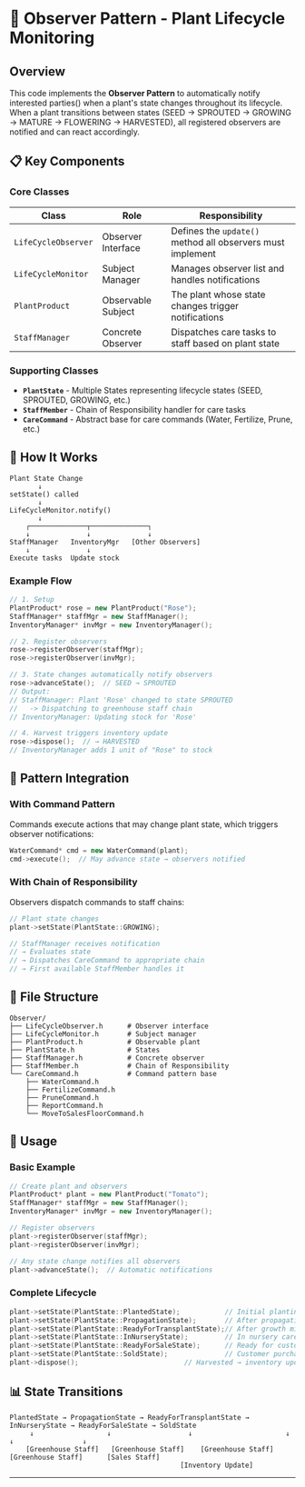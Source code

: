 # 🌱 Observer Pattern - Plant Lifecycle Monitoring

## Overview

This code implements the **Observer Pattern** to automatically notify interested parties() when a plant's state changes throughout its lifecycle. When a plant transitions between states (SEED → SPROUTED → GROWING → MATURE → FLOWERING → HARVESTED), all registered observers are notified and can react accordingly.

## 📋 Key Components

### Core Classes

| Class               | Role               | Responsibility                                             |
| ------------------- | ------------------ | ---------------------------------------------------------- |
| `LifeCycleObserver` | Observer Interface | Defines the `update()` method all observers must implement |
| `LifeCycleMonitor`  | Subject Manager    | Manages observer list and handles notifications            |
| `PlantProduct`      | Observable Subject | The plant whose state changes trigger notifications        |
| `StaffManager`      | Concrete Observer  | Dispatches care tasks to staff based on plant state        |

### Supporting Classes

- **`PlantState`** - Multiple States representing lifecycle states (SEED, SPROUTED, GROWING, etc.)
- **`StaffMember`** - Chain of Responsibility handler for care tasks
- **`CareCommand`** - Abstract base for care commands (Water, Fertilize, Prune, etc.)

## 🔄 How It Works

```
Plant State Change
       ↓
setState() called
       ↓
LifeCycleMonitor.notify()
       ↓
    ┌──────────────┬──────────────┐
    ↓              ↓              ↓
StaffManager   InventoryMgr   [Other Observers]
    ↓              ↓
Execute tasks  Update stock
```

### Example Flow

```cpp
// 1. Setup
PlantProduct* rose = new PlantProduct("Rose");
StaffManager* staffMgr = new StaffManager();
InventoryManager* invMgr = new InventoryManager();

// 2. Register observers
rose->registerObserver(staffMgr);
rose->registerObserver(invMgr);

// 3. State changes automatically notify observers
rose->advanceState();  // SEED → SPROUTED
// Output:
// StaffManager: Plant 'Rose' changed to state SPROUTED
//   -> Dispatching to greenhouse staff chain
// InventoryManager: Updating stock for 'Rose'

// 4. Harvest triggers inventory update
rose->dispose();  // → HARVESTED
// InventoryManager adds 1 unit of "Rose" to stock
```

## 🔗 Pattern Integration

### With Command Pattern

Commands execute actions that may change plant state, which triggers observer notifications:

```cpp
WaterCommand* cmd = new WaterCommand(plant);
cmd->execute();  // May advance state → observers notified
```

### With Chain of Responsibility

Observers dispatch commands to staff chains:

```cpp
// Plant state changes
plant->setState(PlantState::GROWING);

// StaffManager receives notification
// → Evaluates state
// → Dispatches CareCommand to appropriate chain
// → First available StaffMember handles it
```

## 📁 File Structure

```
Observer/
├── LifeCycleObserver.h      # Observer interface
├── LifeCycleMonitor.h       # Subject manager
├── PlantProduct.h           # Observable plant
├── PlantState.h             # States
├── StaffManager.h           # Concrete observer
├── StaffMember.h            # Chain of Responsibility
└── CareCommand.h            # Command pattern base
    ├── WaterCommand.h
    ├── FertilizeCommand.h
    ├── PruneCommand.h
    ├── ReportCommand.h
    └── MoveToSalesFloorCommand.h
```

## 🚀 Usage

### Basic Example

```cpp
// Create plant and observers
PlantProduct* plant = new PlantProduct("Tomato");
StaffManager* staffMgr = new StaffManager();
InventoryManager* invMgr = new InventoryManager();

// Register observers
plant->registerObserver(staffMgr);
plant->registerObserver(invMgr);

// Any state change notifies all observers
plant->advanceState();  // Automatic notifications
```

### Complete Lifecycle

```cpp
plant->setState(PlantState::PlantedState);           // Initial planting
plant->setState(PlantState::PropagationState);       // After propagation begins
plant->setState(PlantState::ReadyForTransplantState);// After growth milestone
plant->setState(PlantState::InNurseryState);         // In nursery care
plant->setState(PlantState::ReadyForSaleState);      // Ready for customers
plant->setState(PlantState::SoldState);              // Customer purchased
plant->dispose();                          // Harvested → inventory updated
```

## 📊 State Transitions

```
PlantedState → PropagationState → ReadyForTransplantState → InNurseryState → ReadyForSaleState → SoldState
     ↓                  ↓                   ↓                       ↓               ↓                 ↓
    [Greenhouse Staff]   [Greenhouse Staff]    [Greenhouse Staff]   [Greenhouse Staff]      [Sales Staff]
                                          [Inventory Update]
```

---
